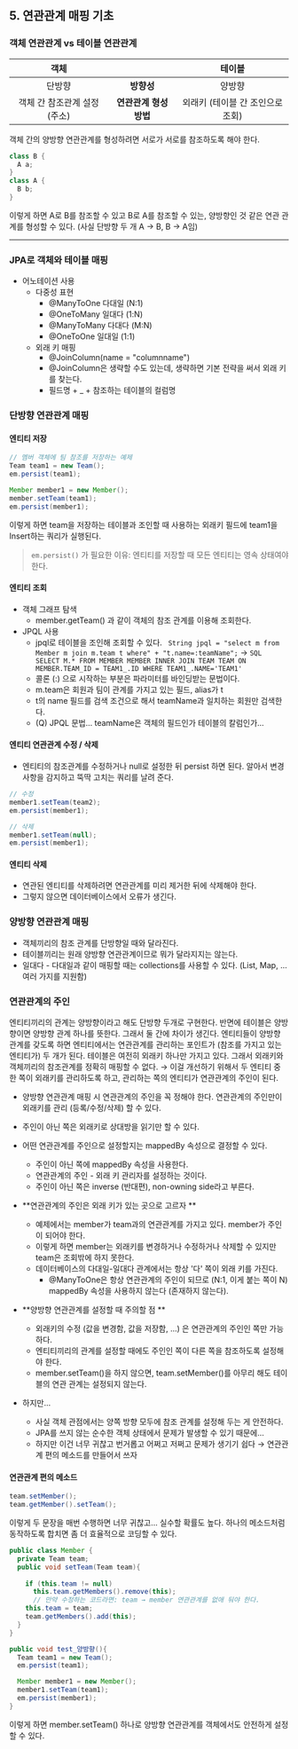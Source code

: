 ## 5. 연관관계 매핑 기초 

### 객체 연관관계 vs 테이블 연관관계 

객체 | | 테이블 |
:--:|:--:|:--:|
단방향 | **방향성** | 양방향|
객체 간 참조관계 설정 (주소) | **연관관계 형성 방법** | 외래키 (테이블 간 조인으로 조회) | 

객체 간의 양방향 연관관계를 형성하려면 서로가 서로를 참조하도록 해야 한다.
```java
class B {
  A a; 
}
class A {
  B b; 
}
```
이렇게 하면 A로 B를 참조할 수 있고 B로 A를 참조할 수 있는, 양방향인 것 같은 연관 관계를 형성할 수 있다.
(사실 단방향 두 개 A -> B, B -> A임) 

---
### JPA로 객체와 테이블 매핑 
- 어노테이션 사용
  - 다중성 표현
    - @ManyToOne 다대일 (N:1)
    - @OneToMany 일대다 (1:N)
    - @ManyToMany 다대다 (M:N)
    - @OneToOne 일대일 (1:1)
  - 외래 키 매핑
    - @JoinColumn(name = "columnname")
    - @JoinColumn은 생략할 수도 있는데, 생략하면 기본 전략을 써서 외래 키를 찾는다.
    - 필드명 + _ + 참조하는 테이블의 컬럼명

### 단방향 연관관계 매핑 
#### 엔티티 저장 
``` java
// 멤버 객체에 팀 참조를 저장하는 예제
Team team1 = new Team();
em.persist(team1);

Member member1 = new Member();
member.setTeam(team1);
em.persist(member1);
```
이렇게 하면 team을 저장하는 테이블과 조인할 때 사용하는 외래키 필드에 team1을 Insert하는 쿼리가 실행된다.
> ``` em.persist() ``` 가 필요한 이유: 엔티티를 저장할 때 모든 엔티티는 영속 상태여야 한다.

#### 엔티티 조회
- 객체 그래프 탐색
  - member.getTeam() 과 같이 객체의 참조 관계를 이용해 조회한다.
- JPQL 사용
  - jpql로 테이블을 조인해 조회할 수 있다.
    ``` String jpql = "select m from Member m join m.team t where" + "t.name=:teamName";``` 
    → ```SQL SELECT M.* FROM MEMBER MEMBER INNER JOIN TEAM TEAM ON MEMBER.TEAM_ID = TEAM1_.ID WHERE TEAM1_.NAME='TEAM1'```
  - 콜론 (:) 으로 시작하는 부분은 파라미터를 바인딩받는 문법이다.
  - m.team은 회원과 팀이 관계를 가지고 있는 필드, alias가 t
  - t의 name 필드를 검색 조건으로 해서 teamName과 일치하는 회원만 검색한다.
  - (Q) JPQL 문법... teamName은 객체의 필드인가 테이블의 칼럼인가...  

#### 엔티티 연관관계 수정 / 삭제 
- 엔티티의 참조관계를 수정하거나 null로 설정한 뒤 persist 하면 된다. 알아서 변경사항을 감지하고 뚝딱 고치는 쿼리를 날려 준다.
```java
// 수정
member1.setTeam(team2);
em.persist(member1);

// 삭제
member1.setTeam(null);
em.persist(member1);
```
#### 엔티티 삭제 
- 연관된 엔티티를 삭제하려면 연관관계를 미리 제거한 뒤에 삭제해야 한다.
- 그렇지 않으면 데이터베이스에서 오류가 생긴다.

### 양방향 연관관계 매핑 
- 객체끼리의 참조 관계를 단방향일 때와 달라진다.
- 테이블끼리는 원래 양방향 연관관계이므로 뭐가 달라지지는 않는다.
- 일대다 - 다대일과 같이 매핑할 때는 collections를 사용할 수 있다. (List, Map, ... 여러 가지를 지원함)

### 연관관계의 주인
엔티티끼리의 관계는 양방향이라고 해도 단방향 두개로 구현한다. 반면에 테이블은 양방향이면 양방향 관계 하나를 뜻한다. 그래서 둘 간에 차이가 생긴다. 
엔티티들이 양방향 관계를 갖도록 하면 엔티티에서는 연관관계를 관리하는 포인트가 (참조를 가지고 있는 엔티티가) 두 개가 된다. 테이블은 여전히 외래키 하나만 가지고 있다.
그래서 외래키와 객체끼리의 참조관계를 정확히 매핑할 수 없다. → 이걸 개선하기 위해서 두 엔티티 중 한 쪽이 외래키를 관리하도록 하고, 관리하는 쪽의 엔티티가 연관관계의 주인이 된다. 

- 양방향 연관관계 매핑 시 연관관계의 주인을 꼭 정해야 한다. 연관관계의 주인만이 외래키를 관리 (등록/수정/삭제) 할 수 있다.
- 주인이 아닌 쪽은 외래키로 상대방을 읽기만 할 수 있다.
- 어떤 연관관계를 주인으로 설정할지는 mappedBy 속성으로 결정할 수 있다.
  - 주인이 아닌 쪽에 mappedBy 속성을 사용한다.
  - 연관관계의 주인 - 외래 키 관리자를 설정하는 것이다.
  - 주인이 아닌 쪽은 inverse (반대편), non-owning side라고 부른다.

- **연관관계의 주인은 외래 키가 있는 곳으로 고르자 **
  - 예제에서는 member가 team과의 연관관계를 가지고 있다. member가 주인이 되어야 한다.
  - 이렇게 하면 member는 외래키를 변경하거나 수정하거나 삭제할 수 있지만 team은 조회밖에 하지 못한다.
  - 데이터베이스의 다대일-일대다 관계에서는 항상 '다' 쪽이 외래 키를 가진다.
    - @ManyToOne은 항상 연관관계의 주인이 되므로 (N:1, 이게 붙는 쪽이 N) mappedBy 속성을 사용하지 않는다 (존재하지 않는다).

- **양방향 연관관계를 설정할 때 주의할 점 **
  - 외래키의 수정 (값을 변경함, 값을 저장함, ...) 은 연관관계의 주인인 쪽만 가능하다.
  - 엔티티끼리의 관계를 설정할 때에도 주인인 쪽이 다른 쪽을 참조하도록 설정해야 한다.
  - member.setTeam()을 하지 않으면, team.setMember()를 아무리 해도 테이블의 연관 관계는 설정되지 않는다.
- 하지만...
  - 사실 객체 관점에서는 양쪽 방향 모두에 참조 관계를 설정해 두는 게 안전하다.
  - JPA를 쓰지 않는 순수한 객체 상태에서 문제가 발생할 수 있기 때문에...
  - 하지만 이건 너무 귀찮고 번거롭고 어쩌고 저쩌고 문제가 생기기 쉽다 → 연관관계 편의 메소드를 만들어서 쓰자 

#### 연관관계 편의 메소드 
```java
team.setMember();
team.getMember().setTeam();
```
이렇게 두 문장을 매번 수행하면 너무 귀찮고... 실수할 확률도 높다. 
하나의 메소드처럼 동작하도록 합치면 좀 더 효율적으로 코딩할 수 있다. 
```java
public class Member {
  private Team team;
  public void setTeam(Team team){
  
    if (this.team != null)
      this.team.getMembers().remove(this);
      // 만약 수정하는 코드라면: team → member 연관관계를 없애 둬야 한다. 
    this.team = team;
    team.getMembers().add(this);
  }
}

public void test_양방향(){
  Team team1 = new Team();
  em.persist(team1);

  Member member1 = new Member();
  member1.setTeam(team1);
  em.persist(member1);
}
```
이렇게 하면 member.setTeam() 하나로 양방향 연관관계를 객체에서도 안전하게 설정할 수 있다. 

